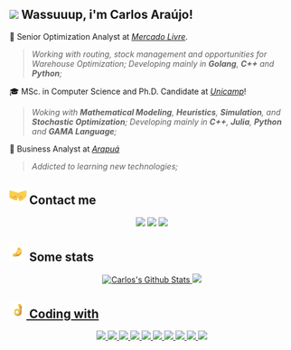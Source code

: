 <h2><img src="https://github.com/abdoachhoubi/abdoachhoubi/blob/main/gifs/Hi.gif?raw=true" width="30"> Wassuuup, i'm Carlos Araújo! </h2>

<div>

:ninja: Senior Optimization Analyst at *[Mercado Livre](https://www.mercadolivre.com.br/)*.
> _Working with routing, stock management and opportunities for Warehouse Optimization;_
> _Developing mainly in **Golang**, **C++** and **Python**;_

🎓 MSc. in Computer Science and Ph.D. Candidate at *[Unicamp](https://ic.unicamp.br/)*!
> _Woking with **Mathematical Modeling**, **Heuristics**, **Simulation**, and **Stochastic Optimization**;_
> _Developing mainly in **C++**, **Julia**, **Python** and **GAMA Language**;_

🐝 Business Analyst at *[Arapuá](https://github.com/arapua)*
> _Addicted to learning new technologies;_
</div>

<h2><img src="https://github.com/irahel/irahel/blob/main/gifs/gif-conect.gif?raw=true" width="30"> Contact me </h2>

<div align="center">
<a href="https://www.ic.unicamp.br/~ra230261/" target="_blank"><img src="https://img.shields.io/badge/-WebPage-%23E4405F?style=for-the-badge&logo=webpage&logoColor=white" target="_blank"></a>            
<a href = "mailto:carlosvdaraujo@gmail.com"><img src="https://img.shields.io/badge/Gmail-D14836?style=for-the-badge&logo=gmail&logoColor=white" target="_blank"></a>
<a href="https://www.linkedin.com/in/carlos-ara%C3%BAjo-1878b0121/" target="_blank"><img src="https://img.shields.io/badge/-LinkedIn-%230077B5?style=for-the-badge&logo=linkedin&logoColor=white" target="_blank"></a>
</div>

<h2><img src="https://github.com/irahel/irahel/blob/main/gifs/gif-muybueno.gif?raw=true" width="30"> Some stats </h2>

<div align="center">
  <a href="https://github.com/cvaraujo">
  <img height="160em" src="https://github-readme-stats.vercel.app/api?username=cvaraujo&include_all_commits=true&count_private=true&show_icons=true&line_height=20&title_color=f7df1e&icon_color=d14836&text_color=f7df1e&bg_color=22272e" alt="Carlos's Github Stats">
  <img height="160em" src="https://github-readme-stats.vercel.app/api/top-langs/?username=cvaraujo&layout=compact&title_color=f7df1e&text_color=f7df1e&bg_color=22272e"/>
</div>

<h2><img src="https://github.com/irahel/irahel/blob/main/gifs/gif-ok.gif?raw=true" width="30"> Coding with </h2>

<div align="center">
<img src="https://img.shields.io/badge/Python-14354C?style=for-the-badge&logo=python&logoColor=white" />
<img src="https://img.shields.io/badge/C-00599C?style=for-the-badge&logo=c&logoColor=white" />
<img src="https://img.shields.io/badge/C%2B%2B-00599C?style=for-the-badge&logo=c%2B%2B&logoColor=white" />
<img src="https://img.shields.io/badge/Java-ED8B00?style=for-the-badge&logo=java&logoColor=white" />
<img src="https://img.shields.io/badge/R-276DC3?style=for-the-badge&logo=r&logoColor=white" />
<img src="https://img.shields.io/badge/Go-00ADD8?style=for-the-badge&logo=go&logoColor=white" />
<img src="https://img.shields.io/badge/MySQL-00000F?style=for-the-badge&logo=mysql&logoColor=white" />
<img src="https://img.shields.io/badge/Flask-000000?style=for-the-badge&logo=flask&logoColor=white" />
<img src="https://img.shields.io/badge/Git-E34F26?style=for-the-badge&logo=git&logoColor=white" />
<img src="https://img.shields.io/badge/Linux-E34F26?style=for-the-badge&logo=linux&logoColor=black" />
</div>
